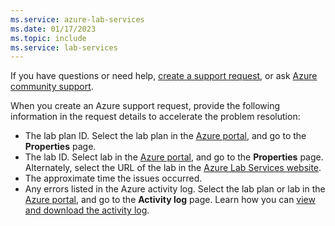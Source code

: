 ```yaml
---
ms.service: azure-lab-services
ms.date: 01/17/2023
ms.topic: include
ms.service: lab-services
---
```


If you have questions or need help, [create a support request](https://ms.portal.azure.com/#blade/Microsoft_Azure_Support/HelpAndSupportBlade/overview?DMC=troubleshoot), or ask [Azure community support](/answers/topics/azure-labservices.html).

When you create an Azure support request, provide the following information in the request details to accelerate the problem resolution:

- The lab plan ID. Select the lab plan in the [Azure portal](https://portal.azure.com), and go to the **Properties** page.
- The lab ID. Select lab in the [Azure portal](https://portal.azure.com), and go to the **Properties** page. Alternately, select the URL of the lab in the [Azure Lab Services website](https://labs.azure.com).
- The approximate time the issues occurred.
- Any errors listed in the Azure activity log. Select the lab plan or lab in the [Azure portal](https://portal.azure.com), and go to the **Activity log** page. Learn how you can [view and download the activity log](/azure/azure-monitor/essentials/activity-log#view-the-activity-log).
